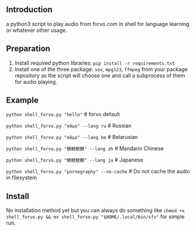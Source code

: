 ## Introduction
a python3 script to play audio from forvo.com in shell for language learning or whatever other usage.

## Preparation
1. Install required python libraries: `pip install -r requirements.txt`
2. Install one of the three package: `sox`, `mpg123`, `ffmpeg` from your package repository as the script will choose one and call a subprocess of them for audio playing.

## Example
`python shell_forvo.py "hello"` # forvo default

`python shell_forvo.py "яйцо" --lang ru` # Russian

`python shell_forvo.py "яйцо" --lang be` # Belarusian

`python shell_forvo.py "魑魅魍魉" --lang zh` # Mandarin Chinese

`python shell_forvo.py "魑魅魍魉" --lang ja` # Japanese

`python shell_forvo.py "pornography" --no-cache` # Do not cache the audio in filesystem

## Install
No installation method yet but you can always do something like `chmod +x shell_forvo.py && mv shell_forvo.py "$HOME/.local/bin/sfv"` for simple run.
